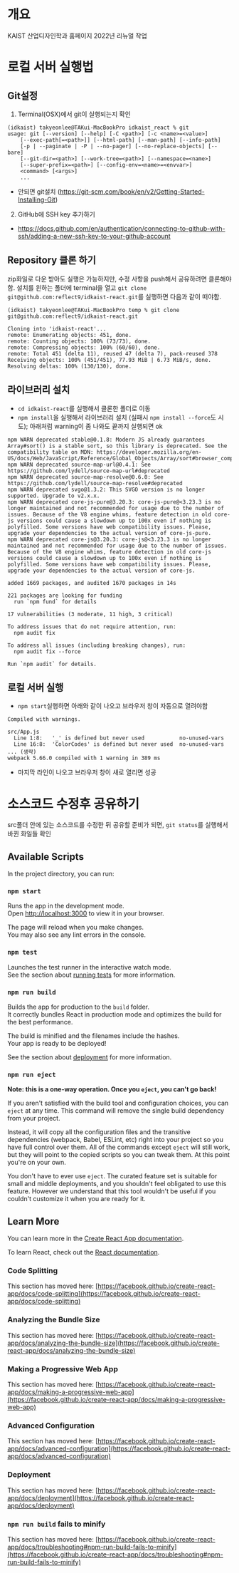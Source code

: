 # 개요 
KAIST 산업디자인학과 홈페이지 2022년 리뉴얼 작업

# 로컬 서버 실행법 
## Git설정
1. Terminal(OSX)에서 git이 실행되는지 확인 
```
(idkaist) takyeonlee@TAKui-MacBookPro idkaist_react % git
usage: git [--version] [--help] [-C <path>] [-c <name>=<value>]
    [--exec-path[=<path>]] [--html-path] [--man-path] [--info-path]
    [-p | --paginate | -P | --no-pager] [--no-replace-objects] [--bare]
    [--git-dir=<path>] [--work-tree=<path>] [--namespace=<name>]
    [--super-prefix=<path>] [--config-env=<name>=<envvar>]
    <command> [<args>]
    ...
```
- 안되면 git설치 (https://git-scm.com/book/en/v2/Getting-Started-Installing-Git)

2. GitHub에 SSH key 추가하기
- https://docs.github.com/en/authentication/connecting-to-github-with-ssh/adding-a-new-ssh-key-to-your-github-account

## Repository 클론 하기
zip화일로 다운 받아도 실행은 가능하지만, 수정 사항을 push해서 공유하려면 클론해야함. 설치를 윈하는 폴더에 terminal을 열고 `git clone git@github.com:reflect9/idkaist-react.git`를 실행하면 다음과 같이 떠야함. 
```
(idkaist) takyeonlee@TAKui-MacBookPro temp % git clone git@github.com:reflect9/idkaist-react.git

Cloning into 'idkaist-react'...
remote: Enumerating objects: 451, done.
remote: Counting objects: 100% (73/73), done.
remote: Compressing objects: 100% (60/60), done.
remote: Total 451 (delta 11), reused 47 (delta 7), pack-reused 378
Receiving objects: 100% (451/451), 77.93 MiB | 6.73 MiB/s, done.
Resolving deltas: 100% (130/130), done.
```

## 라이브러리 설치
- `cd idkaist-react`를 실행해서 클론한 폴더로 이동
- `npm install`을 실행해서 라이브러리 설치 (실패시 `npm install --force`도 시도); 아래처럼 warning이 좀 나와도 끝까지 실행되면 ok
```
npm WARN deprecated stable@0.1.8: Modern JS already guarantees Array#sort() is a stable sort, so this library is deprecated. See the compatibility table on MDN: https://developer.mozilla.org/en-US/docs/Web/JavaScript/Reference/Global_Objects/Array/sort#browser_compatibility
npm WARN deprecated source-map-url@0.4.1: See https://github.com/lydell/source-map-url#deprecated
npm WARN deprecated source-map-resolve@0.6.0: See https://github.com/lydell/source-map-resolve#deprecated
npm WARN deprecated svgo@1.3.2: This SVGO version is no longer supported. Upgrade to v2.x.x.
npm WARN deprecated core-js-pure@3.20.3: core-js-pure@<3.23.3 is no longer maintained and not recommended for usage due to the number of issues. Because of the V8 engine whims, feature detection in old core-js versions could cause a slowdown up to 100x even if nothing is polyfilled. Some versions have web compatibility issues. Please, upgrade your dependencies to the actual version of core-js-pure.
npm WARN deprecated core-js@3.20.3: core-js@<3.23.3 is no longer maintained and not recommended for usage due to the number of issues. Because of the V8 engine whims, feature detection in old core-js versions could cause a slowdown up to 100x even if nothing is polyfilled. Some versions have web compatibility issues. Please, upgrade your dependencies to the actual version of core-js.

added 1669 packages, and audited 1670 packages in 14s

221 packages are looking for funding
  run `npm fund` for details

17 vulnerabilities (3 moderate, 11 high, 3 critical)

To address issues that do not require attention, run:
  npm audit fix

To address all issues (including breaking changes), run:
  npm audit fix --force

Run `npm audit` for details.
```

## 로컬 서버 실행
- `npm start`실행하면 아래와 같이 나오고 브라우저 창이 자동으로 열려야함 
```
Compiled with warnings.

src/App.js
  Line 1:8:   '_' is defined but never used           no-unused-vars
  Line 16:8:  'ColorCodes' is defined but never used  no-unused-vars
... (생략)
webpack 5.66.0 compiled with 1 warning in 389 ms
```
- 마지막 라인이 나오고 브라우저 창이 새로 열리면 성공


# 소스코드 수정후 공유하기 
src폴더 안에 있는 소스코드를 수정한 뒤 공유할 준비가 되면, `git status`를 실행해서 바뀐 화일들 확인








## Available Scripts

In the project directory, you can run:

### `npm start`

Runs the app in the development mode.\
Open [http://localhost:3000](http://localhost:3000) to view it in your browser.

The page will reload when you make changes.\
You may also see any lint errors in the console.

### `npm test`

Launches the test runner in the interactive watch mode.\
See the section about [running tests](https://facebook.github.io/create-react-app/docs/running-tests) for more information.

### `npm run build`

Builds the app for production to the `build` folder.\
It correctly bundles React in production mode and optimizes the build for the best performance.

The build is minified and the filenames include the hashes.\
Your app is ready to be deployed!

See the section about [deployment](https://facebook.github.io/create-react-app/docs/deployment) for more information.

### `npm run eject`

**Note: this is a one-way operation. Once you `eject`, you can't go back!**

If you aren't satisfied with the build tool and configuration choices, you can `eject` at any time. This command will remove the single build dependency from your project.

Instead, it will copy all the configuration files and the transitive dependencies (webpack, Babel, ESLint, etc) right into your project so you have full control over them. All of the commands except `eject` will still work, but they will point to the copied scripts so you can tweak them. At this point you're on your own.

You don't have to ever use `eject`. The curated feature set is suitable for small and middle deployments, and you shouldn't feel obligated to use this feature. However we understand that this tool wouldn't be useful if you couldn't customize it when you are ready for it.

## Learn More

You can learn more in the [Create React App documentation](https://facebook.github.io/create-react-app/docs/getting-started).

To learn React, check out the [React documentation](https://reactjs.org/).

### Code Splitting

This section has moved here: [https://facebook.github.io/create-react-app/docs/code-splitting](https://facebook.github.io/create-react-app/docs/code-splitting)

### Analyzing the Bundle Size

This section has moved here: [https://facebook.github.io/create-react-app/docs/analyzing-the-bundle-size](https://facebook.github.io/create-react-app/docs/analyzing-the-bundle-size)

### Making a Progressive Web App

This section has moved here: [https://facebook.github.io/create-react-app/docs/making-a-progressive-web-app](https://facebook.github.io/create-react-app/docs/making-a-progressive-web-app)

### Advanced Configuration

This section has moved here: [https://facebook.github.io/create-react-app/docs/advanced-configuration](https://facebook.github.io/create-react-app/docs/advanced-configuration)

### Deployment

This section has moved here: [https://facebook.github.io/create-react-app/docs/deployment](https://facebook.github.io/create-react-app/docs/deployment)

### `npm run build` fails to minify

This section has moved here: [https://facebook.github.io/create-react-app/docs/troubleshooting#npm-run-build-fails-to-minify](https://facebook.github.io/create-react-app/docs/troubleshooting#npm-run-build-fails-to-minify)

